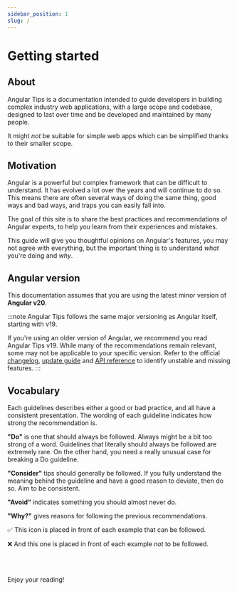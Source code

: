 ```yaml
---
sidebar_position: 1
slug: /
---
```

# Getting started

## About
Angular Tips is a documentation intended to guide developers in building complex industry web applications, with a large scope and codebase, designed to last over time and be developed and maintained by many people.

It might *not* be suitable for simple web apps which can be simplified thanks to their smaller scope.

## Motivation

Angular is a powerful but complex framework that can be difficult to understand. It has evolved a lot over the years and will continue to do so.
This means there are often several ways of doing the same thing, good ways and bad ways, and traps you can easily fall into.

The goal of this site is to share the best practices and recommendations of Angular experts, to help you learn from their experiences and mistakes.

This guide will give you thoughtful opinions on Angular's features, you may not agree with everything, but the important thing is to understand *what* you're doing and *why*.

## Angular version

This documentation assumes that you are using the latest minor version of **Angular v20**.

:::note
Angular Tips follows the same major versioning as Angular itself, starting with v19.

If you're using an older version of Angular, we recommend you read Angular Tips v19. While many of the recommendations remain relevant, some may not be applicable to your specific version. Refer to the official [changelog](https://github.com/angular/angular/releases), [update guide](https://angular.dev/update-guide) and [API reference](https://angular.dev/api) to identify unstable and missing features.
:::

## Vocabulary

Each guidelines describes either a good or bad practice, and all have a consistent presentation. The wording of each guideline indicates how strong the recommendation is.

**"Do"** is one that should always be followed. Always might be a bit too strong of a word. Guidelines that literally should always be followed are extremely rare. On the other hand, you need a really unusual case for breaking a Do guideline.

**"Consider"** tips should generally be followed. If you fully understand the meaning behind the guideline and have a good reason to deviate, then do so. Aim to be consistent.

**"Avoid"** indicates something you should almost never do.

**"Why?"** gives reasons for following the previous recommendations.

✅ This icon is placed in front of each example that can be followed.

❌ And this one is placed in front of each example *not* to be followed.

<br/><br/>

Enjoy your reading!